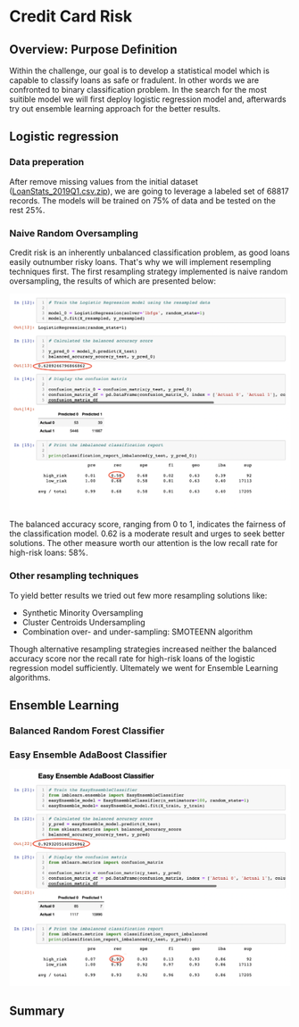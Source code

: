 # Credit Card Risk
## Overview: Purpose Definition
Within the challenge, our goal is to develop a statistical model which is capable to classify loans as safe or fradulent. In other words we are confronted to binary classification problem.
In the search for the most suitible model we will first deploy logistic regression model and, afterwards try out ensemble learning approach for the better results.

## Logistic regression
### Data preperation
After remove missing values from the initial dataset ([LoanStats_2019Q1.csv.zip](https://github.com/ArmineKhanan/Credit_risk/tree/main/Resources)), we are going to leverage a labeled set of 68817 records. The models will be trained on 75% of data and be tested on the rest 25%.

### Naive Random Oversampling
Credit risk is an inherently unbalanced classification problem, as good loans easily outnumber risky loans. That's why we will implement resempling techniques first. The first resampling strategy implemented is naive random oversampling, the results of which are presented below: 

<kbd><img src="https://github.com/ArmineKhanan/Credit_risk/blob/main/Images/Logistic%20Regression%20model.png" width="800" /></kbd>

The balanced accuracy score, ranging from 0 to 1, indicates the fairness of the classification model. 0.62 is a moderate result and urges to seek better solutions. The other measure worth our attention is the low recall rate for high-risk loans: 58%.

### Other resampling techniques
To yield better results we tried out few more resampling solutions like:
* Synthetic Minority Oversampling
* Cluster Centroids Undersampling
* Combination over- and under-sampling: SMOTEENN algorithm

Though alternative resampling strategies increased neither the balanced accuracy score nor the recall rate for high-risk loans of the logistic regression model sufficiently. Ultemately we went for Ensemble Learning algorithms.

## Ensemble Learning 

### Balanced Random Forest Classifier

### Easy Ensemble AdaBoost Classifier

<kbd><img src="https://github.com/ArmineKhanan/Credit_risk/blob/main/Images/Ensemble%20AdaBoost%20Classifier.png" width="800" /></kbd>


## Summary
